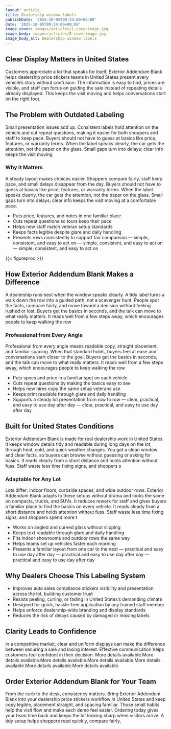 ```yaml
---
layout: article
title: Dealership window labels
publishDate: '2025-10-05T09:24:00+00:00'
date: '2025-10-05T09:24:00+00:00'
image_cover: images/articles/1-coverimage.jpg
image_body: images/articles/8-coverimage.jpg
image_body_alt: Dealership window labels
---
```



## Clear Display Matters in United States
Customers appreciate a lot that speaks for itself. Exterior Addendum Blank helps dealership price stickers teams in United States present every vehicle’s story without confusion. The information is easy to find, prices are visible, and staff can focus on guiding the sale instead of repeating details already displayed. This keeps the visit moving and helps conversations start on the right foot.

## The Problem with Outdated Labeling
Small presentation issues add up. Consistent labels hold attention on the vehicle and cut repeat questions, making it easier for both shoppers and staff to keep pace. Buyers should not have to guess at basics like price, features, or warranty terms. When the label speaks clearly, the car gets the attention, not the paper on the glass. Small gaps turn into delays; clear info keeps the visit moving

### Why It Matters
A steady layout makes choices easier. Shoppers compare fairly, staff keep pace, and small delays disappear from the day. Buyers should not have to guess at basics like price, features, or warranty terms. When the label speaks clearly, the car gets the attention, not the paper on the glass. Small gaps turn into delays; clear info keeps the visit moving at a comfortable pace.

- Puts price, features, and notes in one familiar place
- Cuts repeat questions so tours keep their pace
- Helps new staff match veteran setup standards
- Keeps facts legible despite glare and daily handling
- Presents rows consistently to support fair comparison — simple, consistent, and easy to act on — simple, consistent, and easy to act on — simple, consistent, and easy to act on

{{< figureproc >}}

## How Exterior Addendum Blank Makes a Difference
A dealership runs best when the window speaks clearly. A tidy label turns a walk down the row into a guided path, not a scavenger hunt. People spot the facts, compare fairly, and move toward a decision without feeling rushed or lost.  Buyers get the basics in seconds, and the talk can move to what really matters.  It reads well from a few steps away, which encourages people to keep walking the row

### Professional from Every Angle
Professional from every angle means readable copy, straight placement, and familiar spacing. When that standard holds, buyers feel at ease and conversations start closer to the goal.  Buyers get the basics in seconds, and the talk can move to what really matters.  It reads well from a few steps away, which encourages people to keep walking the row.

- Puts specs and price in a familiar spot on each vehicle
- Cuts repeat questions by making the basics easy to see
- Helps new hires copy the same setup veterans use
- Keeps print readable through glare and daily handling
- Supports a steady lot presentation from row to row — clear, practical, and easy to use day after day — clear, practical, and easy to use day after day

## Built for United States Conditions
Exterior Addendum Blank is made for real dealership work in United States. It keeps window details tidy and readable during long days on the lot, through heat, cold, and quick weather changes. You get a clean window and clear facts, so buyers can browse without guessing or asking for basics. It reads clearly from a short distance and holds attention without fuss. Staff waste less time fixing signs, and shoppers s

### Adaptable for Any Lot
Lots differ: indoor floors, curbside spaces, and wide outdoor rows. Exterior Addendum Blank adapts to these setups without drama and looks the same on compacts, trucks, and SUVs. It reduces rework for staff and gives buyers a familiar place to find the basics on every vehicle. It reads clearly from a short distance and holds attention without fuss. Staff waste less time fixing signs, and shoppers spend more t

- Works on angled and curved glass without slipping
- Keeps text readable through glare and daily handling
- Fits indoor showrooms and outdoor rows the same way
- Helps teams set up vehicles faster each morning
- Presents a familiar layout from one car to the next — practical and easy to use day after day — practical and easy to use day after day — practical and easy to use day after day

## Why Dealers Choose This Labeling System
- Improves auto sales compliance stickers visibility and presentation across the lot, building customer trust
- Resists peeling, curling, or fading in United States’s demanding climate
- Designed for quick, hassle-free application by any trained staff member
- Helps enforce dealership-wide branding and display standards
- Reduces the risk of delays caused by damaged or missing labels

## Clarity Leads to Confidence
In a competitive market, clear and uniform displays can make the difference between securing a sale and losing interest. Effective communication helps customers feel confident in their decision. More details available.More details available.More details available.More details available.More details available.More details available.More details available.

## Order Exterior Addendum Blank for Your Team
From the curb to the desk, consistency matters. Bring Exterior Addendum Blank into your dealership price stickers workflow in United States and keep copy legible, placement straight, and spacing familiar. Those small habits help the visit flow and make each demo feel easier.  Ordering today gives your team time back and keeps the lot looking sharp when visitors arrive.  A tidy setup helps shoppers read quickly, compare fairly,

